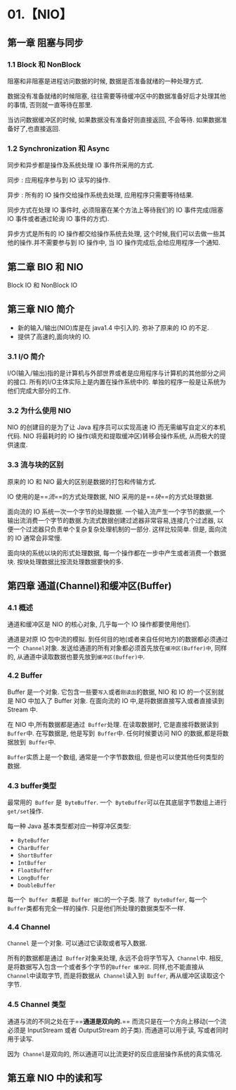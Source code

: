 # 01.【NIO】
## 第一章 阻塞与同步
### 1.1 Block 和 NonBlock
阻塞和非阻塞是进程访问数据的时候, 数据是否准备就绪的一种处理方式.

数据没有准备就绪的时候阻塞, 往往需要等待缓冲区中的数据准备好后才处理其他的事情, 否则就一直等待在那里.

当访问数据缓冲区的时候, 如果数据没有准备好则直接返回, 不会等待. 如果数据准备好了,也直接返回.

### 1.2 Synchronization 和 Async
同步和异步都是操作及系统处理 IO 事件所采用的方式.

同步 : 应用程序参与到 IO 读写的操作.

异步 : 所有的 IO 操作交给操作系统去处理, 应用程序只需要等待结果.

同步方式在处理 IO 事件时, 必须阻塞在某个方法上等待我们的 IO 事件完成(阻塞 IO 事件或者通过轮询 IO 事件的方式).

异步方式是所有的 IO 操作都交给操作系统去处理, 这个时候,我们可以去做一些其他的操作.并不需要参与到 IO 操作中, 当 IO 操作完成后,会给应用程序一个通知.

## 第二章 BIO 和 NIO
Block IO 和 NonBlock IO


## 第三章 NIO 简介
- 新的输入/输出(NIO)库是在 java1.4 中引入的. 弥补了原来的 IO 的不足.
- 提供了高速的,面向块的 IO.

### 3.1 I/O 简介
I/O(输入/输出)指的是计算机与外部世界或者是应用程序与计算机的其他部分之间的接口. 所有的I/O主体实际上是内置在操作系统中的. 单独的程序一般是让系统为他们完成大部分的工作.

### 3.2 为什么使用 NIO
NIO 的创建目的是为了让 Java 程序员可以实现高速 IO 而无需编写自定义的本机代码. NIO 将最耗时的 IO 操作(填充和提取缓冲区)转移会操作系统, 从而极大的提供速度.

### 3.3 流与块的区别
原来的 IO 和 NIO 最大的区别是数据的打包和传输方式.

IO 使用的是==*流*==的方式处理数据, NIO 采用的是==*块*==的方式处理数据.

面向流的 IO 系统一次一个字节的处理数据. 一个输入流产生一个字节的数据,一个输出流消费一个字节的数据.为流式数据创建过滤器非常容易,连接几个过滤器, 以便一个过滤器只负责单个复杂复杂处理机制的一部分. 这样比较简单. 但是, 面向流的 IO 通常会非常慢.

面向块的系统以块的形式处理数据, 每一个操作都在一步中产生或者消费一个数据块. 按块处理数据比按流处理数据要快的多.

## 第四章 通道(Channel)和缓冲区(Buffer)
### 4.1 概述
通道和缓冲区是 NIO 的核心对象, 几乎每一个 IO 操作都要使用他们.

通道是对原 IO 包中流的模拟. 到任何目的地(或者来自任何地方)的数据都必须通过一个` Channel`对象. 发送给通道的所有对象都必须首先放在`缓冲区(Buffer)中`, 同样的, 从通道中读取数据也要先放到`缓冲区(Buffer)中`.

### 4.2 Buffer
Buffer 是一个对象. 它包含一些要`写入`或者`刚读出`的数据, NIO 和 IO 的一个区别就是 NIO 中加入了 Buffer 对象. 在面向流的 IO 中,是将数据直接写入或者直接读到 Stream 中.

在 NIO 中,所有数据都是通过` Buffer`处理. 在读取数据时, 它是直接将数据读到` Buffer`中. 在写数据是, 他是写到` Buffer`中. 任何时候要访问 NIO 的数据,都是将数据放到` Buffer`中.

`Buffer`实质上是一个数组, 通常是一个字节数数组, 但是也可以使其他任何类型的数据.

### 4.3 buffer类型
最常用的` Buffer` 是` ByteBuffer`. 一个` ByteBuffer`可以在其底层字节数组上进行` get/set`操作.

每一种 Java 基本类型都对应一种穿冲区类型:
- `ByteBuffer`
- `CharBuffer`
- `ShortBuffer`
- `IntBuffer`
- `FloatBuffer`
- `LongBuffer`
- `DoubleBuffer`

每一个` Buffer 类`都是` Buffer 接口`的一个子类. 除了` ByteBuffer`, 每一个` Buffer`类都有完全一样的操作. 只是他们所处理的数据类型不一样.

### 4.4 Channel
`Channel` 是一个对象. 可以通过它读取或者写入数据.

所有的数据都是通过` Buffer`对象来处理, 永远不会将字节写入` Channel`中. 相反, 是将数据写入包含一个或者多个字节的`Buffer 缓冲区`. 同样,也不能直接从` Channel`中读取字节, 而是将数据从` Channel`读入到` Buffer`, 再从缓冲区读取这个字节.

### 4.5 Channel 类型
通道与流的不同之处在于==**通道是双向的.**== 而流只是在一个方向上移动(一个流必须是 InputStream 或者 OutputStream 的子类). 而通道可以用于读, 写或者同时用于读写.

因为` Channel`是双向的, 所以通道可以比流更好的反应底层操作系统的真实情况.

## 第五章 NIO 中的读和写